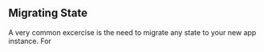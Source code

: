 ## Migrating State

A very common excercise is the need to migrate any state to your new app instance. For 